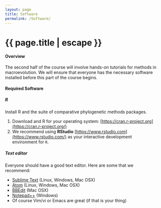 ```yaml
---
layout: page
title: Software
permalink: /Software/
---
```


<h1 class="page-title">{{ page.title | escape }}</h1>

#### Overview

The second half of the course will involve hands-on tutorials for methods in macroevolution. We will ensure that everyone has the necessary software installed before this part of the course begins. 

#### Required Software

<div class="divider"></div>

##### R

Install R and the suite of comparative phylogenetic methods packages.

1. Download and R for your operating system: [https://cran.r-project.org](https://cran.r-project.org/)
2. We recommend using **RStudio** [https://www.rstudio.com](https://www.rstudio.com/) as your interactive development environment for `R`.


<div class="divider"></div>

##### Text editor

Everyone should have a good text editor. Here are some that we recommend:

* [Sublime Text](https://www.sublimetext.com/) (Linux, Windows, Mac OSX)
* [Atom](https://atom.io) (Linux, Windows, Mac OSX)
* [BBEdit](https://www.barebones.com/products/bbedit/) (Mac OSX)
* [Notepad++](https://notepad-plus-plus.org/) (Windows)
* Of course Vim/vi or Emacs are great (if that is your thing)
